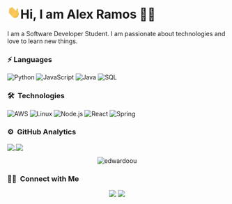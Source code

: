 # <img src="https://raw.githubusercontent.com/ABSphreak/ABSphreak/master/gifs/Hi.gif" width="30px">Hi, I am Alex Ramos 👨‍💻
I am a Software Developer Student. I am passionate about technologies and love to learn new things.

### ⚡&nbsp;Languages

![Python](https://img.shields.io/badge/-Python-000?&logo=Python)
![JavaScript](https://img.shields.io/badge/-JavaScript-000?&logo=JavaScript)
![Java](https://img.shields.io/badge/-Java-000?&logo=Java&logoColor=007396)
![SQL](https://img.shields.io/badge/-SQL-000?&logo=MySQL)

### 🛠 &nbsp;Technologies

![AWS](https://img.shields.io/badge/-AWS-000?&logo=Amazon-AWS&logoColor=F90)
![Linux](https://img.shields.io/badge/-Linux-000?&logo=Linux)
![Node.js](https://img.shields.io/badge/-Node.js-000?&logo=node.js)
![React](https://img.shields.io/badge/-React-000?&logo=React)
![Spring](https://img.shields.io/badge/-Spring-000?&logo=Spring)

### ⚙️ &nbsp;GitHub Analytics

<a href="mi pagina web">
  <img align="center" height="137px" src="https://github-readme-stats.vercel.app/api?username=edwardoou&hide_title=true&hide_border=true&show_icons=true&include_all_commits=true&count_private=true&line_height=21&theme=radical" />
  <!-- wi*quL3fcV -->
  <img align="center" height="137px" src="https://github-readme-stats.vercel.app/api/top-langs/?username=edwardoou&show_icons=true&locale=en&layout=compact&hide=html&hide_title=true&hide_border=true&langs_count=6&theme=radical" />
</a>  


<p align="center" border="30px"><img src="https://github-readme-streak-stats.herokuapp.com/?user=edwardoou&hide_title=true&hide_border=true&show_icons=true&include_all_commits=true&count_private=true&&line_height=21&theme=radical" alt="edwardoou" /></p>

###  🤝🏻 &nbsp;Connect with Me

<p align="center">
<!--<a href="https://cameronthompson.io"><img src="https://img.shields.io/badge/-cameronthompson.io-3423A6?style=flat-square&logo=Google-Chrome&logoColor=white"/></a> -->
<a href="https://www.linkedin.com/in/alexramostito"><img src="https://img.shields.io/badge/-Alex%20Ramos-0077B5?style=flat-square&logo=Linkedin&logoColor=white"/></a>
<a href="mailto:alex.ramos.t@tecsup.edu.pe"><img src="https://img.shields.io/badge/-alex.ramos.t@tecsup.edu.pe-D14836?style=flat-square&logo=Gmail&logoColor=white"/></a>
  
